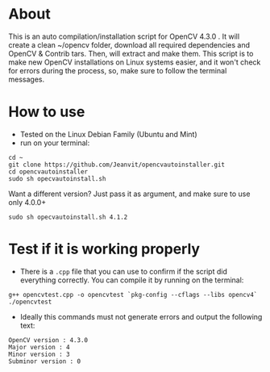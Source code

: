 # About 

This is an auto compilation/installation script for OpenCV 4.3.0 . It will create a clean ~/opencv folder, download all required dependencies and OpenCV & Contrib tars. Then, will extract and make them. This script is to make new OpenCV installations on Linux systems easier, and it won't check for errors during the process, so, make sure to follow the terminal messages. 


# How to use

- Tested on the Linux Debian Family (Ubuntu and Mint)
- run on your terminal:

```
cd ~ 
git clone https://github.com/Jeanvit/opencvautoinstaller.git
cd opencvautoinstaller
sudo sh opecvautoinstall.sh
``` 

Want a different version? Just pass it as argument, and make sure to use only 4.0.0+ 

```
sudo sh opecvautoinstall.sh 4.1.2
```


# Test if it is working properly

- There is a `.cpp` file that you can use to confirm if the script did everything correctly. You can compile it by running on the terminal:

 ```
g++ opencvtest.cpp -o opencvtest `pkg-config --cflags --libs opencv4`
./opencvtest
 ```

- Ideally this commands must not generate errors and output the following text:

```
OpenCV version : 4.3.0
Major version : 4
Minor version : 3
Subminor version : 0
```
